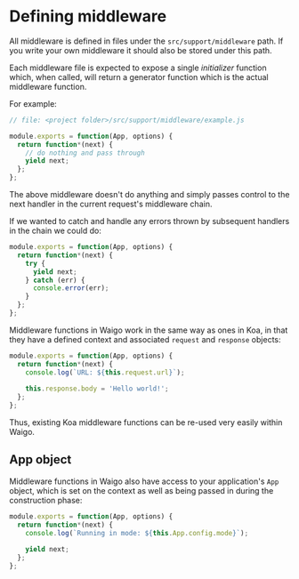 # Defining middleware

All middleware is defined in files under the `src/support/middleware` path. If you write your own middleware it should also be stored under this path.

Each middleware file is expected to expose a single _initializer_ function which, when called, will return a generator function which is the actual middleware function. 

For example:

```javascript
// file: <project folder>/src/support/middleware/example.js

module.exports = function(App, options) {
  return function*(next) {
    // do nothing and pass through
    yield next;
  };
};
```

The above middleware doesn't do anything and simply passes control to the next handler in the current request's middleware chain.

If we wanted to catch and handle any errors thrown by subsequent handlers in the chain we could do:

```javascript
module.exports = function(App, options) {
  return function*(next) {
  	try {
	  yield next;
  	} catch (err) {
  	  console.error(err);
	}
  };
};
```

Middleware functions in Waigo work in the same way as ones in Koa, in that they have a defined context and associated `request` and `response` objects:

```javascript
module.exports = function(App, options) {
  return function*(next) {
  	console.log(`URL: ${this.request.url}`);    
	
	this.response.body = 'Hello world!';
  };
};
```

Thus, existing Koa middleware functions can be re-used very easily within Waigo.

## App object 

Middleware functions in Waigo also have access to your application's `App` object, which is set on the context as well as being passed in during the construction phase:


```javascript
module.exports = function(App, options) {
  return function*(next) {
  	console.log(`Running in mode: ${this.App.config.mode}`);    
  	
	yield next;  	
  };
};
```
